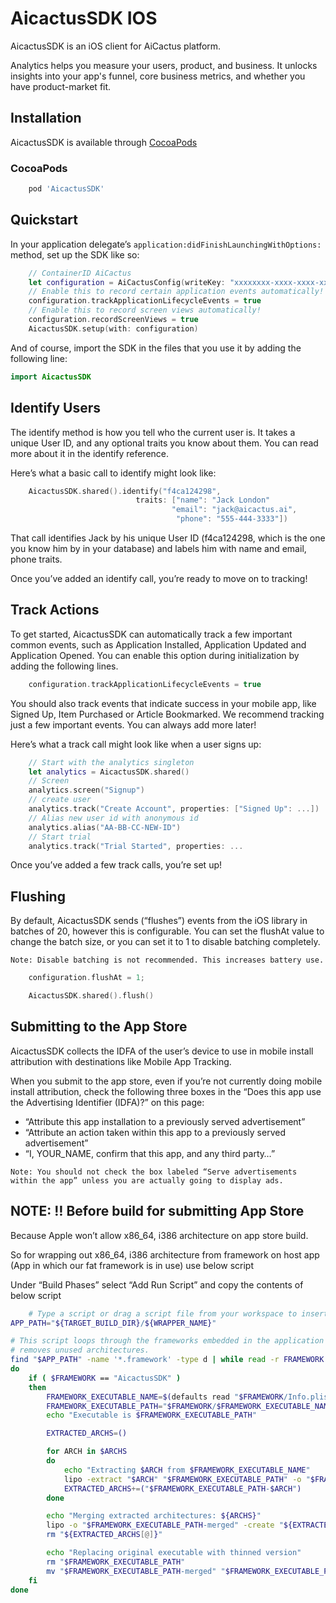 # AicactusSDK IOS

AicactusSDK is an iOS client for AiCactus platform.

Analytics helps you measure your users, product, and business. It unlocks insights into your app's funnel, core business metrics, and whether you have product-market fit.


## Installation

AicactusSDK is available through [CocoaPods](http://cocoapods.org)

### CocoaPods

```ruby
    pod 'AicactusSDK'
```

## Quickstart

In your application delegate’s `application:didFinishLaunchingWithOptions:` method, set up the SDK like so:

```swift
    // ContainerID AiCactus
    let configuration = AiCactusConfig(writeKey: "xxxxxxxx-xxxx-xxxx-xxxx-xxxxxxxxxxx")
    // Enable this to record certain application events automatically!
    configuration.trackApplicationLifecycleEvents = true
    // Enable this to record screen views automatically!
    configuration.recordScreenViews = true
    AicactusSDK.setup(with: configuration)
```

And of course, import the SDK in the files that you use it by adding the following line:

```swift
import AicactusSDK
```

## Identify Users

The identify method is how you tell who the current user is. It takes a unique User ID, and any optional traits you know about them. You can read more about it in the identify reference.

Here’s what a basic call to identify might look like:

```swift
    AicactusSDK.shared().identify("f4ca124298",
                            traits: ["name": "Jack London"
                                    "email": "jack@aicactus.ai",
                                     "phone": "555-444-3333"])
```

That call identifies Jack by his unique User ID (f4ca124298, which is the one you know him by in your database) and labels him with name and email, phone traits.

Once you’ve added an identify call, you’re ready to move on to tracking!

## Track Actions

To get started, AicactusSDK can automatically track a few important common events, such as Application Installed, Application Updated and Application Opened. You can enable this option during initialization by adding the following lines.

```swift
    configuration.trackApplicationLifecycleEvents = true
```

You should also track events that indicate success in your mobile app, like Signed Up, Item Purchased or Article Bookmarked. We recommend tracking just a few important events. You can always add more later!

Here’s what a track call might look like when a user signs up:

```swift
    // Start with the analytics singleton
    let analytics = AicactusSDK.shared()
    // Screen
    analytics.screen("Signup")
    // create user
    analytics.track("Create Account", properties: ["Signed Up": ...])
    // Alias new user id with anonymous id
    analytics.alias("AA-BB-CC-NEW-ID")
    // Start trial
    analytics.track("Trial Started", properties: ...
```

Once you’ve added a few track calls, you’re set up!



## Flushing
By default, AicactusSDK sends (“flushes”) events from the iOS library in batches of 20, however this is configurable. You can set the flushAt value to change the batch size, or you can set it to 1 to disable batching completely.

```Note: Disable batching is not recommended. This increases battery use.```


```swift
    configuration.flushAt = 1;
```

```swift
    AicactusSDK.shared().flush()
```


## Submitting to the App Store

AicactusSDK collects the IDFA of the user’s device to use in mobile install attribution with destinations like Mobile App Tracking.

When you submit to the app store, even if you’re not currently doing mobile install attribution, check the following three boxes in the “Does this app use the Advertising Identifier (IDFA)?” on this page:

- “Attribute this app installation to a previously served advertisement”
- “Attribute an action taken within this app to a previously served advertisement”
- “I, YOUR_NAME, confirm that this app, and any third party…”

`Note: You should not check the box labeled “Serve advertisements within the app” unless you are actually going to display ads.`

## NOTE: ‼️ Before build for submitting App Store

Because Apple won’t allow x86_64, i386 architecture on app store build.

So for wrapping out x86_64, i386 architecture from framework on host app (App in which our fat framework is in use) use below script

Under “Build Phases” select “Add Run Script” and copy the contents of below script

```bash
    # Type a script or drag a script file from your workspace to insert its path.
APP_PATH="${TARGET_BUILD_DIR}/${WRAPPER_NAME}"

# This script loops through the frameworks embedded in the application and
# removes unused architectures.
find "$APP_PATH" -name '*.framework' -type d | while read -r FRAMEWORK
do
    if ( $FRAMEWORK == "AicactusSDK" )
    then
        FRAMEWORK_EXECUTABLE_NAME=$(defaults read "$FRAMEWORK/Info.plist" CFBundleExecutable)
        FRAMEWORK_EXECUTABLE_PATH="$FRAMEWORK/$FRAMEWORK_EXECUTABLE_NAME"
        echo "Executable is $FRAMEWORK_EXECUTABLE_PATH"

        EXTRACTED_ARCHS=()

        for ARCH in $ARCHS
        do
            echo "Extracting $ARCH from $FRAMEWORK_EXECUTABLE_NAME"
            lipo -extract "$ARCH" "$FRAMEWORK_EXECUTABLE_PATH" -o "$FRAMEWORK_EXECUTABLE_PATH-$ARCH"
            EXTRACTED_ARCHS+=("$FRAMEWORK_EXECUTABLE_PATH-$ARCH")
        done

        echo "Merging extracted architectures: ${ARCHS}"
        lipo -o "$FRAMEWORK_EXECUTABLE_PATH-merged" -create "${EXTRACTED_ARCHS[@]}"
        rm "${EXTRACTED_ARCHS[@]}"

        echo "Replacing original executable with thinned version"
        rm "$FRAMEWORK_EXECUTABLE_PATH"
        mv "$FRAMEWORK_EXECUTABLE_PATH-merged" "$FRAMEWORK_EXECUTABLE_PATH"
    fi
done

```
